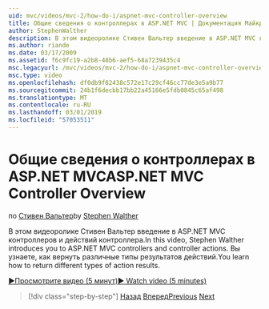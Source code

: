 ```yaml
---
uid: mvc/videos/mvc-2/how-do-i/aspnet-mvc-controller-overview
title: Общие сведения о контроллерах в ASP.NET MVC | Документация Майкрософт
author: StephenWalther
description: В этом видеоролике Стивен Вальтер введение в ASP.NET MVC контроллеров и действий контроллера. Вы узнаете, как вернуть различные типы результатов действий.
ms.author: riande
ms.date: 03/17/2009
ms.assetid: f6c9fc19-a2b8-48b6-aef5-68a7239435c4
msc.legacyurl: /mvc/videos/mvc-2/how-do-i/aspnet-mvc-controller-overview
msc.type: video
ms.openlocfilehash: df0db9f82438c572e17c29cf46cc77de3e5a9b77
ms.sourcegitcommit: 24b1f6decbb17bb22a45166e5fdb0845c65af498
ms.translationtype: MT
ms.contentlocale: ru-RU
ms.lasthandoff: 03/01/2019
ms.locfileid: "57053511"
---
```

<a name="aspnet-mvc-controller-overview"></a><span data-ttu-id="6580d-104">Общие сведения о контроллерах в ASP.NET MVC</span><span class="sxs-lookup"><span data-stu-id="6580d-104">ASP.NET MVC Controller Overview</span></span>
====================
<span data-ttu-id="6580d-105">по [Стивен Вальтер](https://github.com/StephenWalther)</span><span class="sxs-lookup"><span data-stu-id="6580d-105">by [Stephen Walther](https://github.com/StephenWalther)</span></span>

<span data-ttu-id="6580d-106">В этом видеоролике Стивен Вальтер введение в ASP.NET MVC контроллеров и действий контроллера.</span><span class="sxs-lookup"><span data-stu-id="6580d-106">In this video, Stephen Walther introduces you to ASP.NET MVC controllers and controller actions.</span></span> <span data-ttu-id="6580d-107">Вы узнаете, как вернуть различные типы результатов действий.</span><span class="sxs-lookup"><span data-stu-id="6580d-107">You learn how to return different types of action results.</span></span>

[<span data-ttu-id="6580d-108">&#9654;Просмотрите видео (5 минут)</span><span class="sxs-lookup"><span data-stu-id="6580d-108">&#9654; Watch video (5 minutes)</span></span>](https://channel9.msdn.com/Blogs/ASP-NET-Site-Videos/aspnet-mvc-controller-overview)

> [!div class="step-by-step"]
> <span data-ttu-id="6580d-109">[Назад](understanding-models-views-and-controllers.md)
> [Вперед](understanding-controllers-controller-actions-and-action-results.md)</span><span class="sxs-lookup"><span data-stu-id="6580d-109">[Previous](understanding-models-views-and-controllers.md)
[Next](understanding-controllers-controller-actions-and-action-results.md)</span></span>
